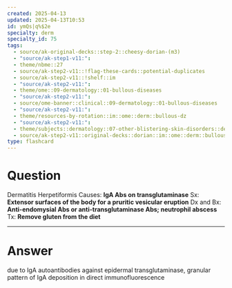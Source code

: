 ```yaml
---
created: 2025-04-13
updated: 2025-04-13T10:53
id: ymQs|q%$2e
specialty: derm
specialty_id: 75
tags:
  - source/ak-original-decks::step-2::cheesy-dorian-(m3)
  - "source/ak-step1-v11:": 
  - theme/nbme::27
  - source/ak-step2-v11::!flag-these-cards::potential-duplicates
  - source/ak-step2-v11::!shelf::im
  - "source/ak-step2-v11:": 
  - theme/ome::09-dermatology::01-bullous-diseases
  - "source/ak-step2-v11:": 
  - source/ome-banner::clinical::09-dermatology::01-bullous-diseases
  - "source/ak-step2-v11:": 
  - theme/resources-by-rotation::im::ome::derm::bullous-dz
  - "source/ak-step2-v11:": 
  - theme/subjects::dermatology::07-other-blistering-skin-disorders::dermatitis-herpetiformis
  - source/ak-step2-v11::original-decks::dorian::im::ome::derm::bullous-dz"
type: flashcard
---
```


# Question
Dermatitis Herpetiformis   Causes: **IgA Abs on transglutaminase** Sx: **Extensor surfaces of the body for a pruritic vesicular eruption** Dx and Bx: **Anti-endomysial Abs or anti-transglutaminase Abs; neutrophil abscess**  Tx: **Remove gluten from the diet**

---

# Answer
due to IgA autoantibodies against epidermal transglutaminase, granular pattern of IgA deposition in direct immunofluorescence